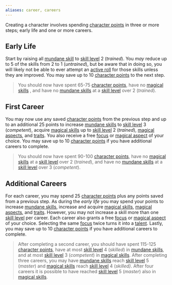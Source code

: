 ```yaml
---
aliases: career, careers
---
```

   
Creating a character involves spending [character points](../Character%20Options/Character%20Points.md) in three or more steps;  early life and one or more careers.   
   
## Early Life   
Start by raising all [mundane skill](../Skills/Skills.md) to [skill level](../Skills/Skill%20Level.md) 2 (_trained_). You _may_ reduce up to 5 of the skills from 2 to 1 (_untrained_), but be aware that in doing so, you will likely not be able to ever attempt an [active roll](/not_created.md) for those skills unless they are improved. You may save up to 10 [character points](../Character%20Options/Character%20Points.md) to the next step.   
   
> You should now have spent 65-75 [character points](../Character%20Options/Character%20Points.md), have no [magical skills](../Skills/Magical%20Skills.md) , and have no [mundane skills](../Skills/Skills.md) at a [skill level](../Skills/Skill%20Level.md) over 2 (_trained_).   
   
## First Career   
You may now use any saved [character points](../Character%20Options/Character%20Points.md) from the previous step and up to an additional 25 points to increase [mundane skills](../Skills/Skills.md) to [skill level](../Skills/Skill%20Level.md) 3 (_competent_), acquire [magical skills](../Skills/Magical%20Skills.md) up to [skill level](../Skills/Skill%20Level.md) 2 (_trained_), [magical aspects](../Skills/Magical%20Skills.md), and [traits](../Character%20Options/Traits.md). You also receive a free [focus](../Character%20Options/Foci.md) or [magical aspect](../Skills/Magical%20Skills.md) of your choice. You may save up to 10 [character points](../Character%20Options/Character%20Points.md) if you have additional careers to complete.   
   
> You should now have spent 90-100 [character points](../Character%20Options/Character%20Points.md), have no [magical skills](../Skills/Magical%20Skills.md) at a [skill level](../Skills/Skill%20Level.md) over 2 (_trained_), and have no [mundane skills](../Skills/Skills.md) at a [skill level](../Skills/Skill%20Level.md) over 3 (_competent_).   
   
## Additional Careers   
For each career, you may spend 25 [character points](../Character%20Options/Character%20Points.md) plus any points saved from a previous step. As during the _early life_ you may spend your points to increase [mundane skills](../Skills/Skills.md), increase and acquire [magical skills](../Skills/Magical%20Skills.md), [magical aspects](../Skills/Magical%20Skills.md), and [traits](../Character%20Options/Traits.md). However, you may not increase a skill more than one [skill level](../Skills/Skill%20Level.md) per career. Each career also grants a free [focus](../Character%20Options/Foci.md) or [magical aspect](../Skills/Magical%20Skills.md) of your choice. Selecting the same [focus](../Character%20Options/Foci.md) twice turns it into a [talent](../Character%20Options/Talents.md). Lastly, you may save up to 10 [character points](../Character%20Options/Character%20Points.md) if you have additional careers to complete.   
   
> After completing a second career, you should have spent 115-125 [character points](../Character%20Options/Character%20Points.md), have at most [skill level](../Skills/Skill%20Level.md) 4 (_skilled_) in [mundane skills](../Skills/Skills.md), and at most [skill level](../Skills/Skill%20Level.md) 3 (_competent_) in [magical skills](../Skills/Magical%20Skills.md). After completing three careers, you may have [mundane skills](../Skills/Skills.md) reach [skill level](../Skills/Skill%20Level.md) 5 (_master_) and [magical skills](../Skills/Magical%20Skills.md) reach [skill level](../Skills/Skill%20Level.md) 4 (_skilled)_. After four careers it is possible to have reached [skill level](../Skills/Skill%20Level.md) 5 (_master_) also in [magical skills](../Skills/Magical%20Skills.md).